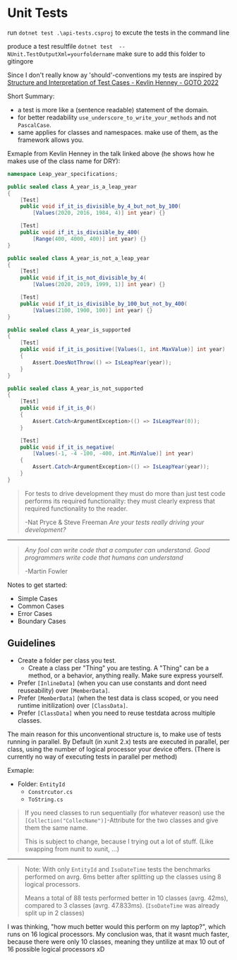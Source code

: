 # Unit Tests

run `dotnet test .\api-tests.csproj` to excute the tests in the command line

produce a test resultfile `dotnet test  -- NUnit.TestOutputXml=yourfoldername` make sure to add this folder to gitingore

Since I don't really know ay 'should'-conventions my tests are inspired by [Structure and Interpretation of Test Cases - Kevlin Henney - GOTO 2022](https://www.youtube.com/watch?v=MWsk1h8pv2Q)

Short Summary:

- a test is more like a (sentence readable) statement of the domain.
- for better readability `use_underscore_to_write_your_methods` and not `PascalCase`.
- same applies for classes and namespaces. make use of them, as the framework allows you.

Exmaple from Kevlin Henney in the talk linked above (he shows how he makes use of the class name for DRY):

```csharp
namespace Leap_year_specifications;

public sealed class A_year_is_a_leap_year
{
    [Test]
    public void if_it_is_divisible_by_4_but_not_by_100(
        [Values(2020, 2016, 1984, 4)] int year) {}

    [Test]
    public void if_it_is_divisible_by_400(
        [Range(400, 4000, 400)] int year) {}
}

public sealed class A_year_is_not_a_leap_year
{
    [Test]
    public void if_it_is_not_divisible_by_4(
        [Values(2020, 2019, 1999, 1)] int year) {}

    [Test]
    public void if_it_is_divisible_by_100_but_not_by_400(
        [Values(2100, 1900, 100)] int year) {}
}

public sealed class A_year_is_supported
{
    [Test]
    public void if_it_is_positive([Values(1, int.MaxValue)] int year)
    {
        Assert.DoesNotThrow(() => IsLeapYear(year));
    }
}

public sealed class A_year_is_not_supported
{
    [Test]
    public void if_it_is_0()
    {
        Assert.Catch<ArgumentException>(() => IsLeapYear(0));
    }

    [Test]
    public void if_it_is_negative(
        [Values(-1, -4 -100, -400, int.MinValue)] int year)
    {
        Assert.Catch<ArgumentException>(() => IsLeapYear(year));
    }
}
```

>For tests to drive development they must do more than just test code performs its required functionality: they must clearly express that required functionality to the reader.
>
> -Nat Pryce & Steve Freeman *Are your tests really driving your development?*

---

> *Any fool can write code that a computer can understand. Good programmers write code that humans can understand*
>
> -Martin Fowler

Notes to get started:

- Simple Cases
- Common Cases
- Error Cases
- Boundary Cases

## Guidelines

- Create a folder per class you test.
  - Create a class per "Thing" you are testing. A "Thing" can be a method, or a behavior, anything really. Make sure express yourself.
- Prefer `[InlineData]` (when you can use constants and dont need reuseability) over `[MemberData]`.
- Prefer `[MemberData]` (when the test data is class scoped, or you need runtime initilization) over `[ClassData]`.
- Prefer `[ClassData]` when you need to reuse testdata across multiple classes.

The main reason for this unconventional structure is, to make use of tests running in parallel.
By Default (in xunit 2.x) tests are executed in parallel, per class, using the number of logical processor your device offers.
(There is currently no way of executing tests in parallel per method)

Exmaple:

- Folder: `EntityId`
  - `Constrcutor.cs`
  - `ToString.cs`

> If you need classes to run sequentially (for whatever reason) use the `[Collection("CollecName")]`-Attribute for the two classes and give them the same name.
>
> This is subject to change, because I trying out a lot of stuff. (Like swapping from nunit to xunit, ...)

---

> Note: With only `EntityId` and `IsoDateTime` tests the benchmarks performed on avrg. 6ms better after splitting up the classes using 8 logical processors.
>
> Means a total of 88 tests performed better in 10 classes (avrg. 42ms), compared to 3 classes (avrg. 47.833ms). (`IsoDateTime` was already split up in 2 classes)

I was thinking, "how much better would this perform on my laptop?", which runs on 16 logical processors. My conclusion was, that it wasnt much faster, because there were only 10 classes, meaning they untilize at max 10 out of 16 possible logical processors xD
